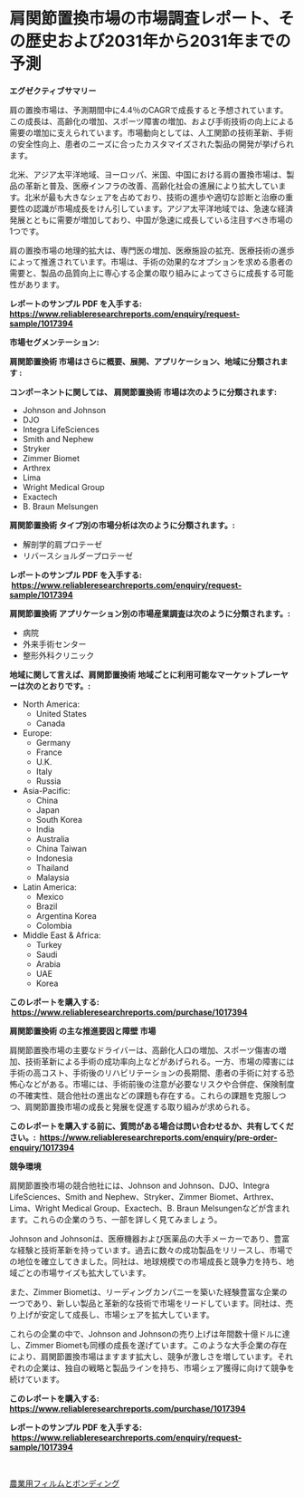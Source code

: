 <p><h1>肩関節置換市場の市場調査レポート、その歴史および2031年から2031年までの予測</h1></p><p><strong>エグゼクティブサマリー</strong></p>
<p><p>肩の置換市場は、予測期間中に4.4％のCAGRで成長すると予想されています。この成長は、高齢化の増加、スポーツ障害の増加、および手術技術の向上による需要の増加に支えられています。市場動向としては、人工関節の技術革新、手術の安全性向上、患者のニーズに合ったカスタマイズされた製品の開発が挙げられます。</p><p>北米、アジア太平洋地域、ヨーロッパ、米国、中国における肩の置換市場は、製品の革新と普及、医療インフラの改善、高齢化社会の進展により拡大しています。北米が最も大きなシェアを占めており、技術の進歩や適切な診断と治療の重要性の認識が市場成長をけん引しています。アジア太平洋地域では、急速な経済発展とともに需要が増加しており、中国が急速に成長している注目すべき市場の1つです。</p><p>肩の置換市場の地理的拡大は、専門医の増加、医療施設の拡充、医療技術の進歩によって推進されています。市場は、手術の効果的なオプションを求める患者の需要と、製品の品質向上に専心する企業の取り組みによってさらに成長する可能性があります。</p></p>
<p><strong>レポートのサンプル PDF を入手する: <a href="https://www.reliableresearchreports.com/enquiry/request-sample/1017394">https://www.reliableresearchreports.com/enquiry/request-sample/1017394</a></strong></p>
<p><strong>市場セグメンテーション:</strong></p>
<p><strong> 肩関節置換術 市場はさらに概要、展開、アプリケーション、地域に分類されます :</strong></p>
<p><strong>コンポーネントに関しては、 肩関節置換術 市場は次のように分類されます: &nbsp;</strong></p>
<p><ul><li>Johnson and Johnson</li><li>DJO</li><li>Integra LifeSciences</li><li>Smith and Nephew</li><li>Stryker</li><li>Zimmer Biomet</li><li>Arthrex</li><li>Lima</li><li>Wright Medical Group</li><li>Exactech</li><li>B. Braun Melsungen</li></ul></p>
<p><strong> 肩関節置換術 タイプ別の市場分析は次のように分類されます。:</strong></p>
<p><ul><li>解剖学的肩プロテーゼ</li><li>リバースショルダープロテーゼ</li></ul></p>
<p><strong>レポートのサンプル PDF を入手する: &nbsp;<a href="https://www.reliableresearchreports.com/enquiry/request-sample/1017394">https://www.reliableresearchreports.com/enquiry/request-sample/1017394</a></strong></p>
<p><strong> 肩関節置換術 アプリケーション別の市場産業調査は次のように分類されます。:</strong></p>
<p><ul><li>病院</li><li>外来手術センター</li><li>整形外科クリニック</li></ul></p>
<p><strong>地域に関して言えば、肩関節置換術 地域ごとに利用可能なマーケットプレーヤーは次のとおりです。:</strong></p>
<p><ul>
    <li>
        North America:
        <ul>
            <li>United States</li>
            <li>Canada</li>
        </ul>
    </li>
    <li>
        Europe:
        <ul>
            <li>Germany</li>
            <li>France</li>
            <li>U.K.</li>
            <li>Italy</li>
            <li>Russia</li>
        </ul>
    </li>
    <li>
        Asia-Pacific:
        <ul>
            <li>China</li>
            <li>Japan</li>
            <li>South Korea</li>
            <li>India</li>
            <li>Australia</li>
            <li>China Taiwan</li>
            <li>Indonesia</li>
            <li>Thailand</li>
            <li>Malaysia</li>
        </ul>
    </li>
    <li>
        Latin America:
        <ul>
            <li>Mexico</li>
            <li>Brazil</li>
            <li>Argentina Korea</li>
            <li>Colombia</li>
        </ul>
    </li>
    <li>
        Middle East & Africa:
        <ul>
            <li>Turkey</li>
            <li>Saudi</li>
            <li>Arabia</li>
            <li>UAE</li>
            <li>Korea</li>
        </ul>
    </li>
    </ul></p>
<p><strong>このレポートを購入する: &nbsp;<a href="https://www.reliableresearchreports.com/purchase/1017394">https://www.reliableresearchreports.com/purchase/1017394</a></strong></p>
<p><strong>肩関節置換術 の主な推進要因と障壁 市場</strong></p>
<p><p>肩関節置換市場の主要なドライバーは、高齢化人口の増加、スポーツ傷害の増加、技術革新による手術の成功率向上などがあげられる。一方、市場の障害には手術の高コスト、手術後のリハビリテーションの長期間、患者の手術に対する恐怖心などがある。市場には、手術前後の注意が必要なリスクや合併症、保険制度の不確実性、競合他社の進出などの課題も存在する。これらの課題を克服しつつ、肩関節置換市場の成長と発展を促進する取り組みが求められる。</p></p>
<p><strong>このレポートを購入する前に、質問がある場合は問い合わせるか、共有してください。:&nbsp; <a href="https://www.reliableresearchreports.com/enquiry/pre-order-enquiry/1017394">https://www.reliableresearchreports.com/enquiry/pre-order-enquiry/1017394</a></strong></p>
<p><strong>競争環境</strong></p>
<p><p>肩関節置換市場の競合他社には、Johnson and Johnson、DJO、Integra LifeSciences、Smith and Nephew、Stryker、Zimmer Biomet、Arthrex、Lima、Wright Medical Group、Exactech、B. Braun Melsungenなどが含まれます。これらの企業のうち、一部を詳しく見てみましょう。</p><p>Johnson and Johnsonは、医療機器および医薬品の大手メーカーであり、豊富な経験と技術革新を持っています。過去に数々の成功製品をリリースし、市場での地位を確立してきました。同社は、地球規模での市場成長と競争力を持ち、地域ごとの市場サイズも拡大しています。</p><p>また、Zimmer Biometは、リーディングカンパニーを築いた経験豊富な企業の一つであり、新しい製品と革新的な技術で市場をリードしています。同社は、売り上げが安定して成長し、市場シェアを拡大しています。</p><p>これらの企業の中で、Johnson and Johnsonの売り上げは年間数十億ドルに達し、Zimmer Biometも同様の成長を遂げています。このような大手企業の存在により、肩関節置換市場はますます拡大し、競争が激しさを増しています。それぞれの企業は、独自の戦略と製品ラインを持ち、市場シェア獲得に向けて競争を続けています。</p></p>
<p><strong>このレポートを購入する: &nbsp; <a href="https://www.reliableresearchreports.com/purchase/1017394">https://www.reliableresearchreports.com/purchase/1017394</a></strong></p>
<p><strong>レポートのサンプル PDF を入手する: &nbsp;<a href="https://www.reliableresearchreports.com/enquiry/request-sample/1017394">https://www.reliableresearchreports.com/enquiry/request-sample/1017394</a></strong><strong></strong></p>
<p>&nbsp;</p>
<p><p><a href="https://github.com/one-cool-chick/Market-Research-Report-List-1/blob/main/920000217641.md">農業用フィルムとボンディング</a></p></p>